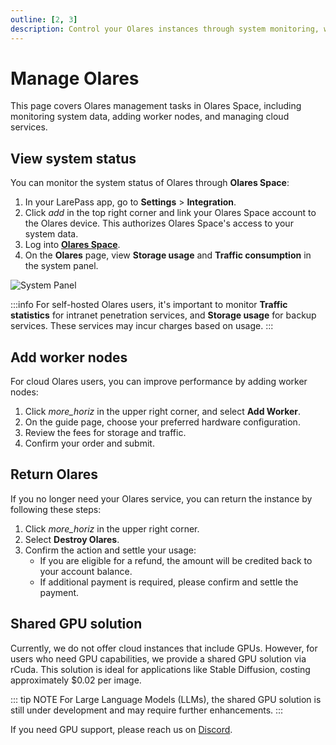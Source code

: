 ```yaml
---
outline: [2, 3]
description: Control your Olares instances through system monitoring, worker node management, and shared GPU solutions. Track storage usage, traffic consumption and maintain instance health.
---
```


# Manage Olares 

This page covers Olares management tasks in Olares Space, including monitoring system data, adding worker nodes, and managing cloud services.

## View system status

You can monitor the system status of Olares through **Olares Space**:

1. In your LarePass app, go to **Settings** > **Integration**.
2. Click <i class="material-symbols-outlined">add</i> in the top right corner and link your Olares Space account to the Olares device. This authorizes Olares Space's access to your system data.
3. Log into [**Olares Space**](https://space.olares.com/).
4. On the **Olares** page, view **Storage usage** and **Traffic consumption** in the system panel.

![System Panel](/images/how-to/space/my_olares.jpg#bordered)

:::info
For self-hosted Olares users, it's important to monitor **Traffic statistics** for intranet penetration services, and **Storage usage** for backup services. These services may incur charges based on usage.
:::

## Add worker nodes

For cloud Olares users, you can improve performance by adding worker nodes:

1. Click <i class="material-symbols-outlined">more_horiz</i> in the upper right corner, and select **Add Worker**.
2. On the guide page, choose your preferred hardware configuration.
3. Review the fees for storage and traffic.
4. Confirm your order and submit.

## Return Olares

If you no longer need your Olares service, you can return the instance by following these steps:

1. Click <i class="material-symbols-outlined">more_horiz</i> in the upper right corner.
2. Select **Destroy Olares**.
3. Confirm the action and settle your usage:
   - If you are eligible for a refund, the amount will be credited back to your account balance.
   - If additional payment is required, please confirm and settle the payment.

## Shared GPU solution

Currently, we do not offer cloud instances that include GPUs. However, for users who need GPU capabilities, we provide a shared GPU solution via rCuda. This solution is ideal for applications like Stable Diffusion, costing approximately $0.02 per image.

::: tip NOTE
For Large Language Models (LLMs), the shared GPU solution is still under development and may require further enhancements.
:::

If you need GPU support, please reach us on [Discord](https://discord.com/invite/BzfqrgQPDK).